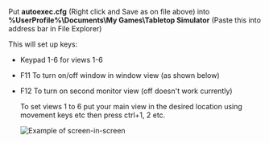 Put **autoexec.cfg** (Right click and Save as on file above) into **%UserProfile%\Documents\My Games\Tabletop Simulator** (Paste this into address bar in File Explorer)

This will set up keys:
* Keypad 1-6 for views 1-6
* F11 To turn on/off window in window view (as shown below)
* F12 To turn on second monitor view (off doesn't work currently)
  
  To set views 1 to 6 put your main view in the desired location using movement keys etc then press ctrl+1, 2 etc.
  
  ![Example of screen-in-screen](https://github.com/pas81/TableTopScripts/blob/AutoExec/Example.PNG)

